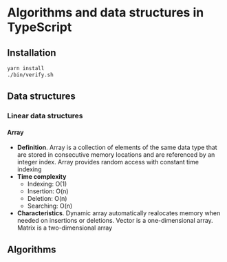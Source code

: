 # Algorithms and data structures in TypeScript

## Installation

```bash
yarn install
./bin/verify.sh
```

## Data structures

### Linear data structures

#### Array

- **Definition**. Array is a collection of elements of the same data type that are
  stored in consecutive memory locations and are referenced by an integer index. Array
  provides random access with constant time indexing
- **Time complexity**
    - Indexing: O(1)
    - Insertion: O(n)
    - Deletion: O(n)
    - Searching: O(n)
- **Characteristics**. Dynamic array automatically realocates memory when needed on
  insertions or deletions. Vector is a one-dimensional array. Matrix is a
  two-dimensional array

## Algorithms
